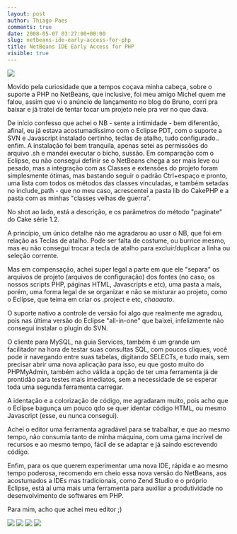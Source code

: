 ```yaml
---
layout: post
author: Thiago Paes
comments: true
date: 2008-05-07 03:27:00+00:00
slug: netbeans-ide-early-access-for-php
title: NetBeans IDE Early Access for PHP
visible: true
---
```


[![](http://4.bp.blogspot.com/_nhKbx850xAI/TO832pxYS-I/AAAAAAAAOR0/N02rSV3oFPo/s320/screenshot.png)](http://4.bp.blogspot.com/_nhKbx850xAI/TO832pxYS-I/AAAAAAAAOR0/N02rSV3oFPo/s1600/screenshot.png)

Movido pela curiosidade que a tempos coçava minha cabeça, sobre o suporte a PHP no NetBeans, que inclusive, foi meu amigo Michel quem me falou, assim que vi o anúncio de lançamento no blog do Bruno, corri pra baixar e já tratei de tentar tocar um projeto nele pra ver no que dava.

De início confesso que achei o NB - sente a intimidade - bem diferentão, afinal, eu já estava acostumadíssimo com o Eclipse PDT, com o suporte a SVN e Javascript instalado certinho, teclas de atalho, tudo configurado.. enfim. A instalação foi bem tranquila, apenas setei as permissões do arquivo .sh e mandei executar o bicho, sussão. Em comparação com o Eclipse, eu não consegui definir se o NetBeans chega a ser mais leve ou pesado, mas a integração com as Classes e extensões do projeto foram simplesmente ótimas, mas bastando seguir o padrão Ctrl+espaço e pronto, uma lista com todos os métodos das classes vinculadas, e também setadas no include_path - que no meu caso, acrescentei a pasta lib do CakePHP e a pasta com as minhas "classes velhas de guerra".

No shot ao lado, está a descrição, e os parâmetros do método "paginate" do Cake série 1.2.

A princípio, um único detalhe não me agradarou ao usar o NB, que foi em relação as Teclas de atalho. Pode ser falta de costume, ou burrice mesmo, mas eu não consegui trocar a tecla de atalho para excluir/duplicar a linha ou seleção corrente.

Mas em compensação, achei super legal a parte em que ele "separa" os arquivos de projeto (arquivos de configuração) dos fontes (no caso, os nossos scripts PHP, páginas HTML, Javascripts e etc), uma pasta a mais, porém, uma forma legal de se organizar e não se misturar ao projeto, como o Eclipse, que teima em criar os .project e etc, _chaaaato_.

O suporte nativo a controle de versão foi algo que realmente me agradou, pois nas última versão do Eclipse "all-in-one" que baixei, infelizmente não consegui instalar o plugin do SVN.

O cliente para MySQL, na guia Services, também é um grande um facilitador na hora de testar suas consultas SQL, com poucos cliques, você pode ir navegando entre suas tabelas, digitando SELECTs, e tudo mais, sem precisar abrir uma nova aplicação para isso, eu que gosto muito do PHPMyAdmin, também acho válida a opção de ter uma ferramenta já de prontidão para testes mais imediatos, sem a necessidade de se esperar toda uma segunda ferramenta carregar.

A identação e a colorização de código, me agradaram muito, pois acho que o Eclipse bagunça um pouco qdo se quer identar código HTML, ou mesmo Javascript (esse, eu nunca consegui).

Achei o editor uma ferramenta agradável para se trabalhar, e que ao mesmo tempo, não consumia tanto de minha máquina, com uma gama incrível de recursos e ao mesmo tempo, fácil de se adaptar e já saindo escrevendo código.

Enfim, para os que querem experimentar uma nova IDE, rápida e ao mesmo tempo poderosa, recomendo em cheio essa nova versão do NetBeans, aos acostumados a IDEs mas tradicionais, como Zend Studio e o próprio Eclipse, está aí uma mais uma ferramenta para auxiliar a produtividade no desenvolvimento de softwares em PHP.

Para mim, acho que achei meu editor ;)

[![](http://2.bp.blogspot.com/_nhKbx850xAI/TO83hBhY4fI/AAAAAAAAORs/vyeB7F8b6kE/s320/screenshot-testing-netbeans-ide-early-access-for-php-300x174.png)](http://2.bp.blogspot.com/_nhKbx850xAI/TO83hBhY4fI/AAAAAAAAORs/vyeB7F8b6kE/s1600/screenshot-testing-netbeans-ide-early-access-for-php-300x174.png)
[![](http://1.bp.blogspot.com/_nhKbx850xAI/TO83gqbZu9I/AAAAAAAAORk/VfNukk5MVW0/s320/screenshot-testing-netbeans-ide-early-access-for-php-1-300x174.png)](http://1.bp.blogspot.com/_nhKbx850xAI/TO83gqbZu9I/AAAAAAAAORk/VfNukk5MVW0/s1600/screenshot-testing-netbeans-ide-early-access-for-php-1-300x174.png)
[![](http://2.bp.blogspot.com/_nhKbx850xAI/TO83eH64xBI/AAAAAAAAORc/Jz9bU0MhMh8/s320/screenshot-testing-netbeans-ide-early-access-for-php-1.png)](http://2.bp.blogspot.com/_nhKbx850xAI/TO83eH64xBI/AAAAAAAAORc/Jz9bU0MhMh8/s1600/screenshot-testing-netbeans-ide-early-access-for-php-1.png)
[![](http://2.bp.blogspot.com/_nhKbx850xAI/TO83d44JeHI/AAAAAAAAORU/IyZ0wQ_h7jI/s320/screenshot-testing-netbeans-ide-early-access-for-php.png)](http://2.bp.blogspot.com/_nhKbx850xAI/TO83d44JeHI/AAAAAAAAORU/IyZ0wQ_h7jI/s1600/screenshot-testing-netbeans-ide-early-access-for-php.png)
